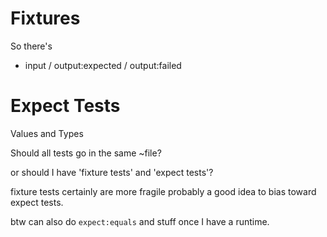 
# Fixtures

So there's
- input / output:expected / output:failed

# Expect Tests

Values
and
Types

Should all tests go in the same ~file?

or should I have 'fixture tests' and 'expect tests'?

fixture tests certainly are more fragile
probably a good idea to bias toward expect tests.

btw can also do `expect:equals` and stuff once I have a runtime.
